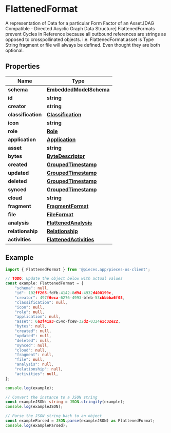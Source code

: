 
# FlattenedFormat

A representation of Data for a particular Form Factor of an Asset.[DAG Compatible - Directed Acyclic Graph Data Structure]  FlattenedFormats prevent Cycles in Reference because all outbound references are strings as opposed to crosspollinated objects.  i.e. FlattenedFormat.asset is Type String  fragment or file will always be defined. Even thought they are both optional.

## Properties

Name | Type
------------ | -------------
**schema** | [**EmbeddedModelSchema**](EmbeddedModelSchema)
**id** | **string**
**creator** | **string**
**classification** | [**Classification**](Classification)
**icon** | **string**
**role** | [**Role**](Role)
**application** | [**Application**](Application)
**asset** | **string**
**bytes** | [**ByteDescriptor**](ByteDescriptor)
**created** | [**GroupedTimestamp**](GroupedTimestamp)
**updated** | [**GroupedTimestamp**](GroupedTimestamp)
**deleted** | [**GroupedTimestamp**](GroupedTimestamp)
**synced** | [**GroupedTimestamp**](GroupedTimestamp)
**cloud** | **string**
**fragment** | [**FragmentFormat**](FragmentFormat)
**file** | [**FileFormat**](FileFormat)
**analysis** | [**FlattenedAnalysis**](FlattenedAnalysis)
**relationship** | [**Relationship**](Relationship)
**activities** | [**FlattenedActivities**](FlattenedActivities)

## Example

```typescript
import { FlattenedFormat } from '@pieces.app/pieces-os-client';

// TODO: Update the object below with actual values
const example: FlattenedFormat = {
    "schema": null,
    "id": 102ff265-fdfb-4142-8d94-4932d400199c,
    "creator": 497f6eca-6276-4993-bfeb-53cbbbba6f08,
    "classification": null,
    "icon": null,
    "role": null,
    "application": null,
    "asset": 6a2f41a3-c54c-fce8-32d2-0324e1c32e22,
    "bytes": null,
    "created": null,
    "updated": null,
    "deleted": null,
    "synced": null,
    "cloud": null,
    "fragment": null,
    "file": null,
    "analysis": null,
    "relationship": null,
    "activities": null,
};

console.log(example);

// Convert the instance to a JSON string
const exampleJSON: string = JSON.stringify(example);
console.log(exampleJSON);

// Parse the JSON string back to an object
const exampleParsed = JSON.parse(exampleJSON) as FlattenedFormat;
console.log(exampleParsed);
```


